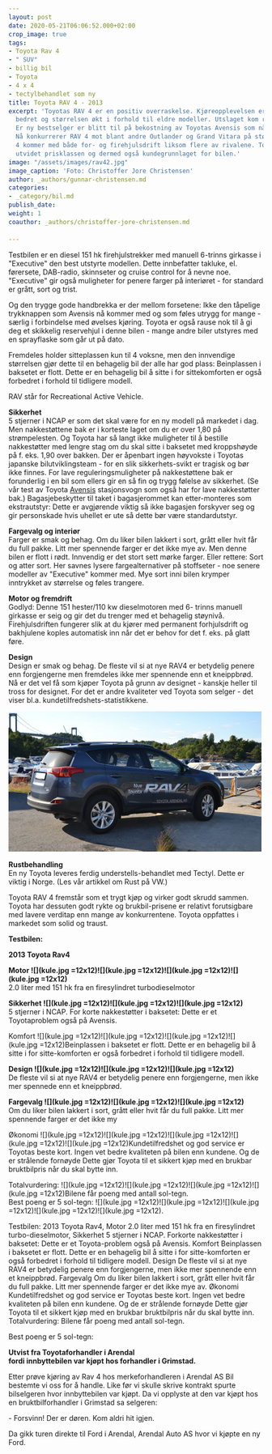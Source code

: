 ```yaml
---
layout: post
date: 2020-05-21T06:06:52.000+02:00
crop_image: true
tags:
- Toyota Rav 4
- " SUV"
- billig bil
- Toyota
- 4 x 4
- tectylbehandlet som ny
title: Toyota RAV 4 - 2013
excerpt: 'Toyotas RAV 4 er en positiv overraskelse. Kjøreopplevelsen er betydelig
  bedret og størrelsen økt i forhold til eldre modeller. Utslaget kom raskt på salgs-statistikken:
  Er ny bestselger er blitt til på bekostning av Toyotas Avensis som nå taper salg.
  Nå konkurrerer RAV 4 mot blant andre Outlander og Grand Vitara på størrelse. RAV
  4 kommer med både for- og firehjulsdrift liksom flere av rivalene. Toyota har således
  utvidet prisklassen og dermed også kundegrunnlaget for bilen.'
image: "/assets/images/rav42.jpg"
image_caption: 'Foto: Christoffer Jore Christensen'
author: _authors/gunnar-christensen.md
categories:
- _category/bil.md
publish_date: 
weight: 1
coauthor: _authors/christoffer-jore-christensen.md

---
```

Testbilen er en diesel 151 hk firehjulstrekker med manuell 6-trinns girkasse i "Executive" den best utstyrte modellen. Dette innbefatter takluke, el. førersete, DAB-radio, skinnseter og cruise control for å nevne noe. "Executive" gir også muligheter for penere farger på interiøret - for standard er grått, sort og trist.

Og den trygge gode handbrekka er der mellom forsetene: Ikke den tåpelige trykknappen som Avensis nå kommer med og som føles utrygg for mange - særlig i forbindelse med øvelses kjøring. Toyota er også rause nok til å gi deg et skikkelig reservehjul i denne bilen - mange andre biler utstyres med en sprayflaske som går ut på dato.

Fremdeles holder sitteplassen kun til 4 voksne, men den innvendige størrelsen gjør dette til en behagelig bil der alle har god plass: Beinplassen i baksetet er flott. Dette er en behagelig bil å sitte i for sittekomforten er også forbedret i forhold til tidligere modell.

RAV står for Recreational Active Vehicle.

**Sikkerhet**  
5 stjerner i NCAP er som det skal være for en ny modell på markedet i dag. Men nakkestøttene bak er i korteste laget om du er over 1,80 på strømpelesten. Og Toyota har så langt ikke muligheter til å bestille nakkestøtter med lengre stag om du skal sitte i baksetet med kroppshøyde på f. eks. 1,90 over bakken. Der er åpenbart ingen høyvokste i Toyotas japanske bilutviklingsteam - for en slik sikkerhets-svikt er tragisk og bør ikke finnes. For lave reguleringsmuligheter på nakkestøttene bak er forunderlig i en bil som ellers gir en så fin og trygg følelse av sikkerhet. (Se vår test av Toyota [Avensis](avensis.htm) stasjonsvogn som også har for lave nakkestøtter bak.) Bagasjebeskytter til taket i bagasjerommet kan etter-monteres som ekstrautstyr: Dette er avgjørende viktig så ikke bagasjen forskyver seg og gir personskade hvis uhellet er ute så dette bør være standardutstyr.

**Fargevalg og interiør**  
Farger er smak og behag. Om du liker bilen lakkert i sort, grått eller hvit får du full pakke. Litt mer spennende farger er det ikke mye av. Men denne bilen er flott i rødt. Innvendig er det stort sett mørke farger. Eller rettere: Sort og atter sort. Her savnes lysere fargealternativer på stoffseter - noe senere modeller av "Executive" kommer med. Mye sort inni bilen krymper inntrykket av størrelse og føles trangere.

**Motor og fremdrift**  
Godlyd: Denne 151 hester/110 kw dieselmotoren med 6- trinns manuell girkasse er seig og gir det du trenger med et behagelig støynivå. Firehjulsdriften fungerer slik at du kjører med permanent forhjulsdrift og bakhjulene koples automatisk inn når det er behov for det f. eks. på glatt føre.

**Design**  
Design er smak og behag. De fleste vil si at nye RAV4 er betydelig penere enn forgjengerne men fremdeles ikke mer spennende enn et kneippbrød. Nå er det vel få som kjøper Toyota på grunn av designet - kanskje heller til tross for designet. For det er andre kvaliteter ved Toyota som selger - det viser bl.a. kundetilfredshets-statistikkene.

![](/assets/images/rav4.jpg)

**Rustbehandling**  
En ny Toyota leveres ferdig understells-behandlet med Tectyl. Dette er viktig i Norge. (Les vår artikkel om Rust på VW.)

Toyota RAV 4 fremstår som et trygt kjøp og virker godt skrudd sammen. Toyota har dessuten godt rykte og brukbil-prisene er relativt forutsigbare med lavere verditap enn mange av konkurrentene. Toyota oppfattes i markedet som solid og traust.

**Testbilen:**

**2013 Toyota Rav4**

**Motor ![](kule.jpg =12x12)![](kule.jpg =12x12)![](kule.jpg =12x12)![](kule.jpg =12x12)**  
2\.0 liter med 151 hk fra en firesylindret turbodieselmotor

**Sikkerhet ![](kule.jpg =12x12)![](kule.jpg =12x12)![](kule.jpg =12x12)**  
5 stjerner i NCAP. For korte nakkestøtter i baksetet: Dette er et Toyotaproblem også på Avensis.

Komfort ![](kule.jpg =12x12)![](kule.jpg =12x12)![](kule.jpg =12x12)![](kule.jpg =12x12)Beinplassen i baksetet er flott. Dette er en behagelig bil å sitte i for sitte-komforten er også forbedret i forhold til tidligere modell.

**Design ![](kule.jpg =12x12)![](kule.jpg =12x12)![](kule.jpg =12x12)**  
De fleste vil si at nye RAV4 er betydelig penere enn forgjengerne, men ikke mer spennede enn et kneippbrød.

**Fargevalg ![](kule.jpg =12x12)![](kule.jpg =12x12)![](kule.jpg =12x12)**  
Om du liker bilen lakkert i sort, grått eller hvit får du full pakke. Litt mer spennende farger er det ikke my

Økonomi ![](kule.jpg =12x12)![](kule.jpg =12x12)![](kule.jpg =12x12)![](kule.jpg =12x12)![](kule.jpg =12x12)Kundetilfredshet og god service er Toyotas beste kort. Ingen vet bedre kvaliteten på bilen enn kundene. Og de er strålende fornøyde Dette gjør Toyota til et sikkert kjøp med en brukbar bruktbilpris når du skal bytte inn.

Totalvurdering: ![](kule.jpg =12x12)![](kule.jpg =12x12)![](kule.jpg =12x12)![](kule.jpg =12x12)Bilene får poeng med antall sol-tegn.  
Best poeng er 5 sol-tegn: ![](kule.jpg =12x12)![](kule.jpg =12x12)![](kule.jpg =12x12)![](kule.jpg =12x12)![](kule.jpg =12x12).

Testbilen: 2013 Toyota Rav4, Motor 2.0 liter med 151 hk fra en firesylindret turbo-dieselmotor, Sikkerhet 5 stjerner i NCAP. Forkorte nakkestøtter i baksetet: Dette er et Toyota-problem også på Avensis. Komfort Beinplassen i baksetet er flott. Dette er en behagelig bil å sitte i for sitte-komforten er også forbedret i forhold til tidligere modell. Design De fleste vil si at nye RAV4 er betydelig penere enn forgjengerne, men ikke mer spennende enn et kneippbrød. Fargevalg Om du liker bilen lakkert i sort, grått eller hvit får du full pakke. Litt mer spennende farger er det ikke mye av. Økonomi Kundetilfredshet og god service er Toyotas beste kort. Ingen vet bedre kvaliteten på bilen enn kundene. Og de er strålende fornøyde Dette gjør Toyota til et sikkert kjøp med en brukbar bruktbilpris når du skal bytte inn. Totalvurdering: Bilene får poeng med antall sol-tegn.

Best poeng er 5 sol-tegn: 

**Utvist fra Toyotaforhandler i Arendal   
fordi innbyttebilen var kjøpt hos forhandler i Grimstad.**

Etter prøve kjøring av Rav 4 hos merkeforhandleren i Arendal AS Bil bestemte vi oss for å handle. Like før vi skulle skrive kontrakt spurte bilselgeren hvor innbyttebilen var kjøpt. Da vi opplyste at den var kjøpt hos en bruktbilforhandler i Grimstad sa selgeren:

\- Forsvinn! Der er døren. Kom aldri hit igjen.

Da gikk turen direkte til Ford i Arendal, Arendal Auto AS hvor vi kjøpte en ny Ford.